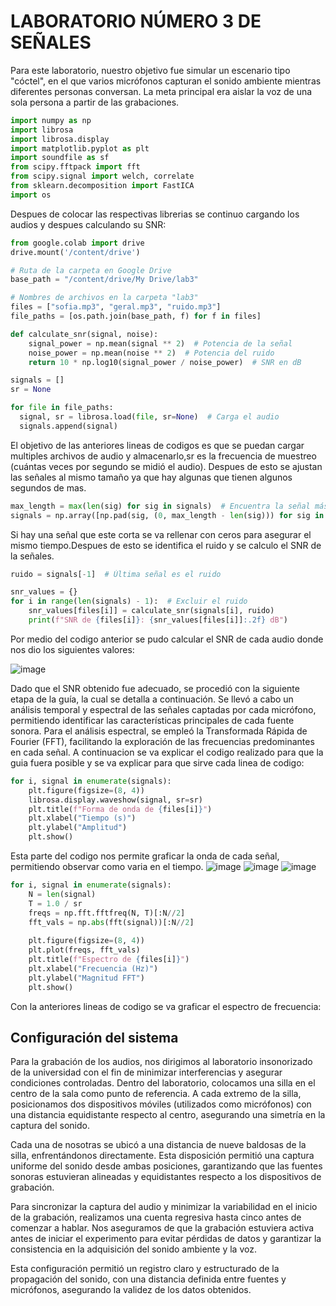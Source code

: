 # LABORATORIO NÚMERO 3 DE SEÑALES
Para este laboratorio, nuestro objetivo fue simular un escenario tipo "cóctel", en el que varios micrófonos capturan el sonido ambiente mientras diferentes personas conversan. La meta principal era aislar la voz de una sola persona a partir de las grabaciones.  

```python
import numpy as np
import librosa
import librosa.display
import matplotlib.pyplot as plt
import soundfile as sf
from scipy.fftpack import fft
from scipy.signal import welch, correlate
from sklearn.decomposition import FastICA
import os
```
Despues de colocar las respectivas librerias se continuo cargando los audios y despues calculando su SNR:
```python
from google.colab import drive
drive.mount('/content/drive')

# Ruta de la carpeta en Google Drive
base_path = "/content/drive/My Drive/lab3"

# Nombres de archivos en la carpeta "lab3"
files = ["sofia.mp3", "geral.mp3", "ruido.mp3"]
file_paths = [os.path.join(base_path, f) for f in files]

def calculate_snr(signal, noise):
    signal_power = np.mean(signal ** 2)  # Potencia de la señal
    noise_power = np.mean(noise ** 2)  # Potencia del ruido
    return 10 * np.log10(signal_power / noise_power)  # SNR en dB
```

  ```python
signals = []
sr = None

for file in file_paths:
    signal, sr = librosa.load(file, sr=None)  # Carga el audio
    signals.append(signal)
```
El objetivo de las anteriores lineas de codigos es que se puedan cargar multiples archivos de audio y almacenarlo,sr es la frecuencia de muestreo (cuántas veces por segundo se midió el audio). Despues de esto se ajustan las señales al mismo tamaño ya que hay algunas que tienen algunos segundos de mas.
```python
max_length = max(len(sig) for sig in signals)  # Encuentra la señal más larga
signals = np.array([np.pad(sig, (0, max_length - len(sig))) for sig in signals])  # Rellena con ceros las señales más cortas
```
Si hay una señal que este corta se va rellenar con ceros para asegurar el mismo tiempo.Despues de esto se identifica el ruido y se calculo el SNR de la señales.

```python
ruido = signals[-1]  # Última señal es el ruido

snr_values = {}
for i in range(len(signals) - 1):  # Excluir el ruido
    snr_values[files[i]] = calculate_snr(signals[i], ruido)
    print(f"SNR de {files[i]}: {snr_values[files[i]]:.2f} dB")
```
  Por medio del codigo anterior se pudo calcular el SNR de cada audio donde nos dio los siguientes valores:
  
  ![image](https://github.com/user-attachments/assets/26243aac-a000-47bd-aaef-f0342531bce6)

Dado que el SNR obtenido fue adecuado, se procedió con la siguiente etapa de la guía, la cual se detalla a continuación. Se llevó a cabo un análisis temporal y espectral de las señales captadas por cada micrófono, permitiendo identificar las características principales de cada fuente sonora. Para el análisis espectral, se empleó la Transformada Rápida de Fourier (FFT), facilitando la exploración de las frecuencias predominantes en cada señal.
A continuacion se va explicar el codigo realizado para que la guia fuera posible y se va explicar para que sirve cada linea de codigo:
```python
for i, signal in enumerate(signals):
    plt.figure(figsize=(8, 4))
    librosa.display.waveshow(signal, sr=sr)
    plt.title(f"Forma de onda de {files[i]}")
    plt.xlabel("Tiempo (s)")
    plt.ylabel("Amplitud")
    plt.show()
```
Esta parte del codigo nos permite graficar la onda de cada señal, permitiendo observar como varia en el tiempo.
![image](https://github.com/user-attachments/assets/3bcf451d-990b-422f-8d20-b2c63392e2af)
![image](https://github.com/user-attachments/assets/72b59d8b-ca77-4b5e-9e70-d161cfae8647)
![image](https://github.com/user-attachments/assets/32c6e2bc-1f9e-4622-b631-9aea4814e0d6)
```python
for i, signal in enumerate(signals):
    N = len(signal)
    T = 1.0 / sr
    freqs = np.fft.fftfreq(N, T)[:N//2]
    fft_vals = np.abs(fft(signal))[:N//2]
    
    plt.figure(figsize=(8, 4))
    plt.plot(freqs, fft_vals)
    plt.title(f"Espectro de {files[i]}")
    plt.xlabel("Frecuencia (Hz)")
    plt.ylabel("Magnitud FFT")
    plt.show()
```
Con la anteriores lineas de codigo se va graficar el espectro de frecuencia:



## Configuración del sistema

Para la grabación de los audios, nos dirigimos al laboratorio insonorizado de la universidad con el fin de minimizar interferencias y asegurar condiciones controladas. Dentro del laboratorio, colocamos una silla en el centro de la sala como punto de referencia. A cada extremo de la silla, posicionamos dos dispositivos móviles (utilizados como micrófonos) con una distancia equidistante respecto al centro, asegurando una simetría en la captura del sonido.

Cada una de nosotras se ubicó a una distancia de nueve baldosas de la silla, enfrentándonos directamente. Esta disposición permitió una captura uniforme del sonido desde ambas posiciones, garantizando que las fuentes sonoras estuvieran alineadas y equidistantes respecto a los dispositivos de grabación.

Para sincronizar la captura del audio y minimizar la variabilidad en el inicio de la grabación, realizamos una cuenta regresiva hasta cinco antes de comenzar a hablar. Nos aseguramos de que la grabación estuviera activa antes de iniciar el experimento para evitar pérdidas de datos y garantizar la consistencia en la adquisición del sonido ambiente y la voz.

Esta configuración permitió un registro claro y estructurado de la propagación del sonido, con una distancia definida entre fuentes y micrófonos, asegurando la validez de los datos obtenidos.
